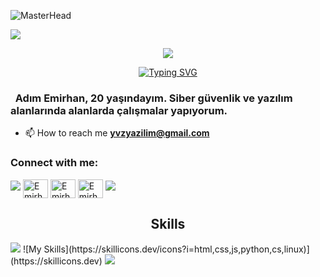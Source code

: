 ![MasterHead](https://github.com/emirhannyvz/emirhannyvz/assets/156102154/c4a67573-2868-4ac8-9ad2-a328d58c48de)

![](https://komarev.com/ghpvc/?username=emirhannyvz&color=blue)

<p href="https://discord.com/users/354682007974051864" align="center" width="1000px">
    <img src="https://lanyard.cnrad.dev/api/354682007974051864?borderRadius=30px"/>
</p>

<div align="center">
 <a href="https://github.com/emirhannyvz">
  <img src="https://readme-typing-svg.demolab.com?font=Fira+Code&size=28&duration=3000&pause=500&center=true&vCenter=true&width=435&lines=%e2%9c%a8+Emirhan+Yavuz+%e2%9c%a8;%f0%9f%93%9a+Cyber+Security+%f0%9f%92%bb;Welcome+To+My+Profile+%f0%9f%91%80" alt="Typing SVG" />
 </a>
</div>

<h3 align="left">&nbsp; Adım Emirhan, 20 yaşındayım. Siber güvenlik ve yazılım alanlarında alanlarda çalışmalar yapıyorum.</h3>

- 📫 How to reach me **yvzyazilim@gmail.com**

<h3 align="left">Connect with me:</h3>

<a href="https://github.com/404"><img src="https://user-images.githubusercontent.com/73097560/115834477-dbab4500-a447-11eb-908a-139a6edaec5c.gif"></a>
<a href="https://www.linkedin.com/in/emirhannyavuz/" target="blank"><img align="center" src="https://raw.githubusercontent.com/rahuldkjain/github-profile-readme-generator/master/src/images/icons/Social/linked-in-alt.svg" alt="Emirhan Yavuz" height="30" width="40" /></a>
<a href="https://leetcode.com/u/emirhannyvz/" target="blank"><img align="center" src="https://raw.githubusercontent.com/rahuldkjain/github-profile-readme-generator/master/src/images/icons/Social/leet-code.svg" alt="Emirhan Yavuz" height="30" width="40" /></a>
<a href="https://emirhanyavuz.online" target="blank"><img align="center" src="https://www.citypng.com/public/uploads/preview/internet-globe-white-icon-download-png-701751695035232hl9o86sngl.png" alt="Emirhan Yavuz" height="30" width="40" /></a>
<a href="https://github.com/404"><img src="https://user-images.githubusercontent.com/73097560/115834477-dbab4500-a447-11eb-908a-139a6edaec5c.gif"></a>

<h2 align="center">Skills </h2>
<a href="https://github.com/404"><img src="https://user-images.githubusercontent.com/73097560/115834477-dbab4500-a447-11eb-908a-139a6edaec5c.gif"></a>
![My Skills](https://skillicons.dev/icons?i=html,css,js,python,cs,linux)](https://skillicons.dev)
<a href="https://github.com/404"><img src="https://user-images.githubusercontent.com/73097560/115834477-dbab4500-a447-11eb-908a-139a6edaec5c.gif"></a>
